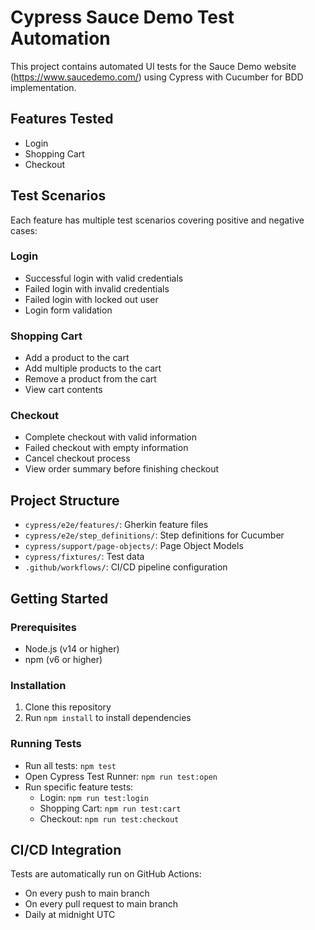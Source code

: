 # Cypress Sauce Demo Test Automation

This project contains automated UI tests for the Sauce Demo website (https://www.saucedemo.com/) using Cypress with Cucumber for BDD implementation.

## Features Tested

- Login
- Shopping Cart
- Checkout

## Test Scenarios

Each feature has multiple test scenarios covering positive and negative cases:

### Login

- Successful login with valid credentials
- Failed login with invalid credentials
- Failed login with locked out user
- Login form validation

### Shopping Cart

- Add a product to the cart
- Add multiple products to the cart
- Remove a product from the cart
- View cart contents

### Checkout

- Complete checkout with valid information
- Failed checkout with empty information
- Cancel checkout process
- View order summary before finishing checkout

## Project Structure

- `cypress/e2e/features/`: Gherkin feature files
- `cypress/e2e/step_definitions/`: Step definitions for Cucumber
- `cypress/support/page-objects/`: Page Object Models
- `cypress/fixtures/`: Test data
- `.github/workflows/`: CI/CD pipeline configuration

## Getting Started

### Prerequisites

- Node.js (v14 or higher)
- npm (v6 or higher)

### Installation

1. Clone this repository
2. Run `npm install` to install dependencies

### Running Tests

- Run all tests: `npm test`
- Open Cypress Test Runner: `npm run test:open`
- Run specific feature tests:
  - Login: `npm run test:login`
  - Shopping Cart: `npm run test:cart`
  - Checkout: `npm run test:checkout`

## CI/CD Integration

Tests are automatically run on GitHub Actions:

- On every push to main branch
- On every pull request to main branch
- Daily at midnight UTC
